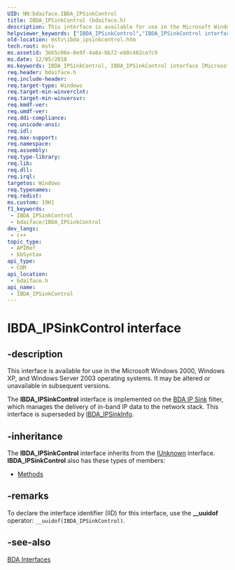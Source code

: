 ```yaml
---
UID: NN:bdaiface.IBDA_IPSinkControl
title: IBDA_IPSinkControl (bdaiface.h)
description: This interface is available for use in the Microsoft Windows 2000, Windows XP, and Windows Server 2003 operating systems.
helpviewer_keywords: ["IBDA_IPSinkControl","IBDA_IPSinkControl interface [Microsoft TV Technologies]","IBDA_IPSinkControl interface [Microsoft TV Technologies]","described","IBDA_IPSinkControlInterface","bdaiface/IBDA_IPSinkControl","mstv.ibda_ipsinkcontrol"]
old-location: mstv\ibda_ipsinkcontrol.htm
tech.root: mstv
ms.assetid: 3665c06e-0e9f-4a8a-bb72-eb0c402ce7c9
ms.date: 12/05/2018
ms.keywords: IBDA_IPSinkControl, IBDA_IPSinkControl interface [Microsoft TV Technologies], IBDA_IPSinkControl interface [Microsoft TV Technologies],described, IBDA_IPSinkControlInterface, bdaiface/IBDA_IPSinkControl, mstv.ibda_ipsinkcontrol
req.header: bdaiface.h
req.include-header: 
req.target-type: Windows
req.target-min-winverclnt: 
req.target-min-winversvr: 
req.kmdf-ver: 
req.umdf-ver: 
req.ddi-compliance: 
req.unicode-ansi: 
req.idl: 
req.max-support: 
req.namespace: 
req.assembly: 
req.type-library: 
req.lib: 
req.dll: 
req.irql: 
targetos: Windows
req.typenames: 
req.redist: 
ms.custom: 19H1
f1_keywords:
 - IBDA_IPSinkControl
 - bdaiface/IBDA_IPSinkControl
dev_langs:
 - c++
topic_type:
 - APIRef
 - kbSyntax
api_type:
 - COM
api_location:
 - bdaiface.h
api_name:
 - IBDA_IPSinkControl
---
```


# IBDA_IPSinkControl interface


## -description

This interface is available for use in the Microsoft Windows 2000, Windows XP, and Windows Server 2003 operating systems. It may be altered or unavailable in subsequent versions.
        

The <b>IBDA_IPSinkControl</b> interface is implemented on the <a href="/previous-versions/windows/desktop/mstv/bda-ip-sink-filter">BDA IP Sink</a> filter, which manages the delivery of in-band IP data to the network stack. This interface is superseded by <a href="/windows/desktop/api/bdaiface/nn-bdaiface-ibda_ipsinkinfo">IBDA_IPSinkInfo</a>.

## -inheritance

The <b>IBDA_IPSinkControl</b> interface inherits from the <a href="/windows/desktop/api/unknwn/nn-unknwn-iunknown">IUnknown</a> interface. <b>IBDA_IPSinkControl</b> also has these types of members:
<ul>
<li><a href="https://docs.microsoft.com/">Methods</a></li>
</ul>

## -remarks

To declare the interface identifier (IID) for this interface, use the <b>__uuidof</b> operator: <code>__uuidof(IBDA_IPSinkControl)</code>.

## -see-also

<a href="/previous-versions/windows/desktop/mstv/bda-interfaces">BDA Interfaces</a>
